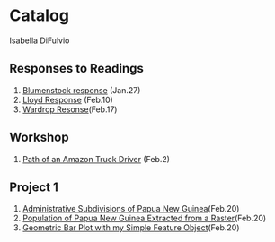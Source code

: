 # Catalog 

Isabella DiFulvio

## Responses to Readings

1. [Blumenstock response](https://github.com/ixdifulvio/workshop/blob/master/blumenstock.md) (Jan.27)
2. [Lloyd Response](https://github.com/ixdifulvio/workshop/blob/master/lloyd.md)
(Feb.10)
3. [Wardrop Resonse](https://github.com/ixdifulvio/workshop/blob/master/wardrop.md)(Feb.17)

## Workshop

1. [Path of an Amazon Truck Driver](https://github.com/ixdifulvio/workshop/blob/master/Path_of_an_Amazon_Truck.png) (Feb.2)

## Project 1

1. [Administrative Subdivisions of Papua New Guinea](https://github.com/ixdifulvio/workshop/blob/master/png.png)(Feb.20)
2. [Population of Papua New Guinea Extracted from a Raster](https://github.com/ixdifulvio/workshop/blob/master/png_pop19.png)(Feb.20)
3. [Geometric Bar Plot with my Simple Feature Object](https://github.com/ixdifulvio/workshop/blob/master/Papua_plots.png)(Feb.20)
